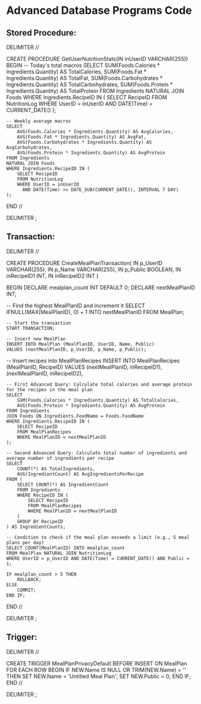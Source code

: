 # Advanced Database Programs Code

## Stored Procedure:
DELIMITER //

CREATE PROCEDURE GetUserNutritionStats(IN inUserID VARCHAR(255))
BEGIN
    -- Today's total macros
    SELECT 
        SUM(Foods.Calories * Ingredients.Quantity) AS TotalCalories,
        SUM(Foods.Fat * Ingredients.Quantity) AS TotalFat,
        SUM(Foods.Carbohydrates * Ingredients.Quantity) AS TotalCarbohydrates,
        SUM(Foods.Protein * Ingredients.Quantity) AS TotalProtein
    FROM Ingredients
    NATURAL JOIN Foods
    WHERE Ingredients.RecipeID IN (
        SELECT RecipeID
        FROM NutritionLog
        WHERE UserID = inUserID
          AND DATE(Time) = CURRENT_DATE()
    );

    -- Weekly average macros
    SELECT 
        AVG(Foods.Calories * Ingredients.Quantity) AS AvgCalories,
        AVG(Foods.Fat * Ingredients.Quantity) AS AvgFat,
        AVG(Foods.Carbohydrates * Ingredients.Quantity) AS AvgCarbohydrates,
        AVG(Foods.Protein * Ingredients.Quantity) AS AvgProtein
    FROM Ingredients
    NATURAL JOIN Foods
    WHERE Ingredients.RecipeID IN (
        SELECT RecipeID
        FROM NutritionLog
        WHERE UserID = inUserID
          AND DATE(Time) >= DATE_SUB(CURRENT_DATE(), INTERVAL 7 DAY)
    );
END //

DELIMITER ;

## Transaction:
DELIMITER //

CREATE PROCEDURE CreateMealPlanTransaction(
    IN p_UserID VARCHAR(255),
    IN p_Name VARCHAR(255),
    IN p_Public BOOLEAN,
    IN inRecipeID1 INT,
    IN inRecipeID2 INT
)

BEGIN
    DECLARE mealplan_count INT DEFAULT 0;
    DECLARE nextMealPlanID INT;

-- Find the highest MealPlanID and increment it
    SELECT IFNULL(MAX(MealPlanID), 0) + 1 INTO nextMealPlanID FROM MealPlan;


    -- Start the transaction
    START TRANSACTION;

    -- Insert new MealPlan
    INSERT INTO MealPlan (MealPlanID, UserID, Name, Public)
    VALUES (nextMealPlanID, p_UserID, p_Name, p_Public);

  -- Insert recipes into MealPlanRecipes
    INSERT INTO MealPlanRecipes (MealPlanID, RecipeID)
    VALUES (nextMealPlanID, inRecipeID1),
                   (nextMealPlanID, inRecipeID2),


    -- First Advanced Query: Calculate total calories and average protein for the recipes in the meal plan
    SELECT 
        SUM(Foods.Calories * Ingredients.Quantity) AS TotalCalories,
        AVG(Foods.Protein * Ingredients.Quantity) AS AvgProtein
    FROM Ingredients
    JOIN Foods ON Ingredients.FoodName = Foods.FoodName
    WHERE Ingredients.RecipeID IN (
        SELECT RecipeID
        FROM MealPlanRecipes
        WHERE MealPlanID = nextMealPlanID
    );

    -- Second Advanced Query: Calculate total number of ingredients and average number of ingredients per recipe
    SELECT 
        COUNT(*) AS TotalIngredients,
        AVG(IngredientCount) AS AvgIngredientsPerRecipe
    FROM (
        SELECT COUNT(*) AS IngredientCount
        FROM Ingredients
        WHERE RecipeID IN (
            SELECT RecipeID
            FROM MealPlanRecipes
            WHERE MealPlanID = nextMealPlanID
        )
        GROUP BY RecipeID
    ) AS IngredientCounts;

    -- Condition to check if the meal plan exceeds a limit (e.g., 5 meal plans per day)
    SELECT COUNT(MealPlanID) INTO mealplan_count
    FROM MealPlan NATURAL JOIN NutritionLog
    WHERE UserID = p_UserID AND DATE(Time) = CURRENT_DATE() AND Public = 1;

    IF mealplan_count > 5 THEN
        ROLLBACK;
    ELSE
        COMMIT;
    END IF;

END //

DELIMITER ;


## Trigger:
DELIMITER //

CREATE TRIGGER MealPlanPrivacyDefault
BEFORE INSERT ON MealPlan
FOR EACH ROW
BEGIN
    IF NEW.Name IS NULL OR TRIM(NEW.Name) = '' THEN
        SET NEW.Name = 'Untitled Meal Plan';
        SET NEW.Public = 0;
    END IF;
END //

DELIMITER ;
